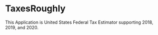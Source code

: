 # TaxesRoughly
This Application is United States Federal Tax Estimator supporting 2018, 2019, and 2020.
